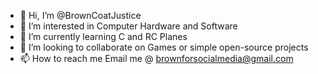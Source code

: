 - 👋 Hi, I’m @BrownCoatJustice
- 👀 I’m interested in Computer Hardware and Software
- 🌱 I’m currently learning C and RC Planes
- 💞️ I’m looking to collaborate on Games or simple open-source projects
- 📫 How to reach me Email me @ brownforsocialmedia@gmail.com

<!---
BrownCoatJustice/BrownCoatJustice is a ✨ special ✨ repository because its `README.md` (this file) appears on your GitHub profile.
You can click the Preview link to take a look at your changes.
--->
